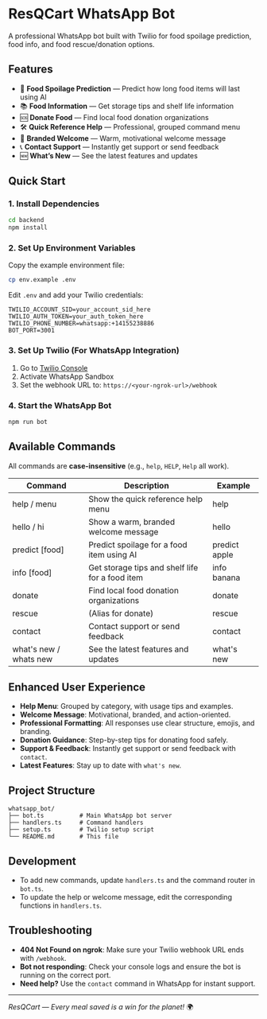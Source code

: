 # ResQCart WhatsApp Bot

A professional WhatsApp bot built with Twilio for food spoilage prediction, food info, and food rescue/donation options.

## Features

- 🍎 **Food Spoilage Prediction** — Predict how long food items will last using AI
- 📚 **Food Information** — Get storage tips and shelf life information
- 🆘 **Donate Food** — Find local food donation organizations
- 🛠️ **Quick Reference Help** — Professional, grouped command menu
- 👋 **Branded Welcome** — Warm, motivational welcome message
- 📞 **Contact Support** — Instantly get support or send feedback
- 🆕 **What’s New** — See the latest features and updates

## Quick Start

### 1. Install Dependencies

```bash
cd backend
npm install
```

### 2. Set Up Environment Variables

Copy the example environment file:
```bash
cp env.example .env
```

Edit `.env` and add your Twilio credentials:
```env
TWILIO_ACCOUNT_SID=your_account_sid_here
TWILIO_AUTH_TOKEN=your_auth_token_here
TWILIO_PHONE_NUMBER=whatsapp:+14155238886
BOT_PORT=3001
```

### 3. Set Up Twilio (For WhatsApp Integration)

1. Go to [Twilio Console](https://console.twilio.com/)
2. Activate WhatsApp Sandbox
3. Set the webhook URL to: `https://<your-ngrok-url>/webhook`

### 4. Start the WhatsApp Bot

```bash
npm run bot
```

## Available Commands

All commands are **case-insensitive** (e.g., `help`, `HELP`, `Help` all work).

| Command                | Description                                                      | Example                |
|------------------------|------------------------------------------------------------------|------------------------|
| help / menu            | Show the quick reference help menu                               | help                   |
| hello / hi             | Show a warm, branded welcome message                             | hello                  |
| predict [food]         | Predict spoilage for a food item using AI                        | predict apple          |
| info [food]            | Get storage tips and shelf life for a food item                  | info banana            |
| donate                 | Find local food donation organizations                           | donate                 |
| rescue                 | (Alias for donate)                                               | rescue                 |
| contact                | Contact support or send feedback                                 | contact                |
| what's new / whats new | See the latest features and updates                              | what's new             |

## Enhanced User Experience

- **Help Menu**: Grouped by category, with usage tips and examples.
- **Welcome Message**: Motivational, branded, and action-oriented.
- **Professional Formatting**: All responses use clear structure, emojis, and branding.
- **Donation Guidance**: Step-by-step tips for donating food safely.
- **Support & Feedback**: Instantly get support or send feedback with `contact`.
- **Latest Features**: Stay up to date with `what's new`.

## Project Structure

```
whatsapp_bot/
├── bot.ts          # Main WhatsApp bot server
├── handlers.ts     # Command handlers
├── setup.ts        # Twilio setup script
└── README.md       # This file
```

## Development

- To add new commands, update `handlers.ts` and the command router in `bot.ts`.
- To update the help or welcome message, edit the corresponding functions in `handlers.ts`.

## Troubleshooting

- **404 Not Found on ngrok**: Make sure your Twilio webhook URL ends with `/webhook`.
- **Bot not responding**: Check your console logs and ensure the bot is running on the correct port.
- **Need help?** Use the `contact` command in WhatsApp for instant support.

---

*ResQCart — Every meal saved is a win for the planet!* 🌍 